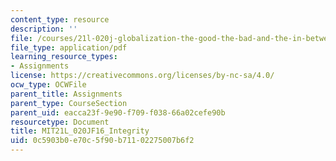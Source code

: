 ```yaml
---
content_type: resource
description: ''
file: /courses/21l-020j-globalization-the-good-the-bad-and-the-in-between-fall-2016/0c5903b0e70c5f90b71102275007b6f2_MIT21L_020JF16_Integrity.pdf
file_type: application/pdf
learning_resource_types:
- Assignments
license: https://creativecommons.org/licenses/by-nc-sa/4.0/
ocw_type: OCWFile
parent_title: Assignments
parent_type: CourseSection
parent_uid: eacca23f-9e90-f709-f038-66a02cefe90b
resourcetype: Document
title: MIT21L_020JF16_Integrity
uid: 0c5903b0-e70c-5f90-b711-02275007b6f2
---
```


